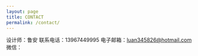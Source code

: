 ```yaml
---
layout: page
title: CONTACT
permalink: /contact/
---
```

设计师：鲁安
联系电话：13967449995
电子邮箱：luan345826@hotmail.com
微信：
